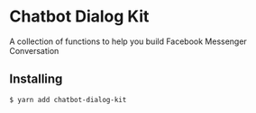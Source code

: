 # Chatbot Dialog Kit

A collection of functions to help you build Facebook Messenger Conversation

## Installing

```sh
$ yarn add chatbot-dialog-kit
```
